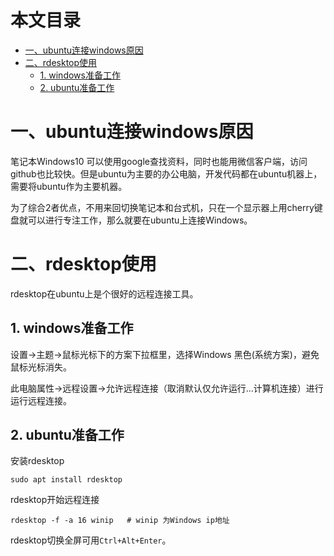 本文目录
=================

* [一、ubuntu连接windows原因](#一ubuntu连接windows原因)
* [二、rdesktop使用](#二rdesktop使用)
   * [1. windows准备工作](#1-windows准备工作)
   * [2. ubuntu准备工作](#2-ubuntu准备工作)

# 一、ubuntu连接windows原因
笔记本Windows10 可以使用google查找资料，同时也能用微信客户端，访问github也比较快。但是ubuntu为主要的办公电脑，开发代码都在ubuntu机器上，需要将ubuntu作为主要机器。

为了综合2者优点，不用来回切换笔记本和台式机，只在一个显示器上用cherry键盘就可以进行专注工作，那么就要在ubuntu上连接Windows。

# 二、rdesktop使用
rdesktop在ubuntu上是个很好的远程连接工具。
## 1. windows准备工作
设置->主题->鼠标光标下的方案下拉框里，选择Windows 黑色(系统方案)，避免鼠标光标消失。

此电脑属性->远程设置->允许远程连接（取消默认仅允许运行...计算机连接）进行运行远程连接。

## 2. ubuntu准备工作
安装rdesktop
```
sudo apt install rdesktop
```
rdesktop开始远程连接
```
rdesktop -f -a 16 winip   # winip 为Windows ip地址
```
rdesktop切换全屏可用`Ctrl+Alt+Enter`。


